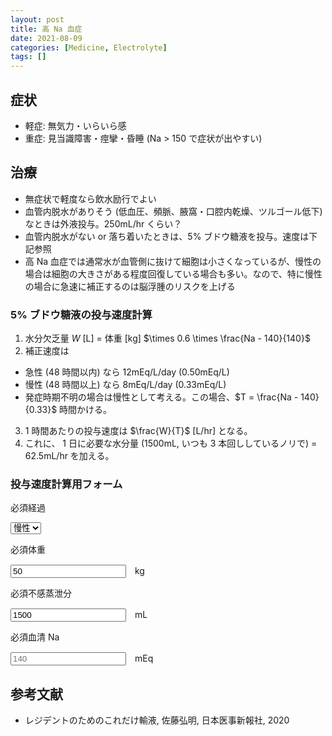 ```yaml
---
layout: post
title: 高 Na 血症
date: 2021-08-09
categories: [Medicine, Electrolyte]
tags: []
---
```


## 症状
- 軽症: 無気力・いらいら感
- 重症: 見当識障害・痙攣・昏睡 (Na > 150 で症状が出やすい)

## 治療
- 無症状で軽度なら飲水励行でよい
- 血管内脱水がありそう (低血圧、頻脈、腋窩・口腔内乾燥、ツルゴール低下) なときは外液投与。250mL/hr くらい？
- 血管内脱水がない or 落ち着いたときは、5% ブドウ糖液を投与。速度は下記参照
- 高 Na 血症では通常水が血管側に抜けて細胞は小さくなっているが、慢性の場合は細胞の大きさがある程度回復している場合も多い。なので、特に慢性の場合に急速に補正するのは脳浮腫のリスクを上げる

### 5% ブドウ糖液の投与速度計算
1. 水分欠乏量 $W$ [L] $=$ 体重 [kg] $\times 0.6 \times \frac{Na - 140}{140}$
2. 補正速度は
- 急性 (48 時間以内) なら 12mEq/L/day (0.50mEq/L)
- 慢性 (48 時間以上) なら 8mEq/L/day (0.33mEq/L)
- 発症時期不明の場合は慢性として考える。この場合、$T = \frac{Na - 140}{0.33}$ 時間かける。
3. 1 時間あたりの投与速度は $\frac{W}{T}$ [L/hr] となる。
4. これに、 1 日に必要な水分量 (1500mL, いつも 3 本回ししているノリで) = 62.5mL/hr を加える。

### 投与速度計算用フォーム
<div class="Form">
<div class="Form-Item">
<p class="Form-Item-Label">
<span class="Form-Item-Label-Required">必須</span>経過</p>
<select id="progress" class="Form-Item-Input" onKeyUp="update()">
<option value="chronic">慢性</option>
<option value="acute">急性</option>
</select>
</div>

<div class="Form-Item">
<p class="Form-Item-Label">
<span class="Form-Item-Label-Required">必須</span>体重
</p>
<input type="number" class="Form-Item-Input" id="weight" value="50" onKeyUp="update()">　kg
</div>

<div class="Form-Item">
<p class="Form-Item-Label">
<span class="Form-Item-Label-Required">必須</span>不感蒸泄分
</p>
<input type="number" class="Form-Item-Input" id="water-loss" value="1500" onKeyUp="update()">　mL
</div>

<div class="Form-Item">
<p class="Form-Item-Label"><span class="Form-Item-Label-Required">必須</span>血清 Na</p>
<input type="number" class="Form-Item-Input" id="Na" placeholder="140" onKeyUp="update()">　mEq
</div>

<p id="result"></p>
</div>

## 参考文献
- レジデントのためのこれだけ輸液, 佐藤弘明, 日本医事新報社, 2020

<script>
  function update() {
    var progress = document.getElementById("progress").value;
    var weight = Number(document.getElementById("weight").value);
    var na = Number(document.getElementById("Na").value);
    var wl = Number(document.getElementById("water-loss").value);
    var result = '<b>計算結果</b>';
    if (na === 0 || weight === 0) {
      result += "未入力の項目があります";
    } else {
      var W = weight * 0.6 * (na - 140) / 140;
      var speed = (progress === 'acute') ? 0.50 : 0.33;
      var T = (na - 140) / speed;
      var a = Math.round(1000 * W / T);
      var b = Math.round(wl / 24);
      result +=  `<ul><li>補正のための投与速度: ${a} mL/hr</li>
      <li>不感蒸泄分: ${b} mL/hr</li>
      <li><b>合計: ${a + b} mL/hr</b></li></ul>
      `;
    }
    document.getElementById("result").innerHTML = result;
  }
</script>

<link rel="stylesheet" type="text/css" href="../../assets/css/form.css" media="screen">



